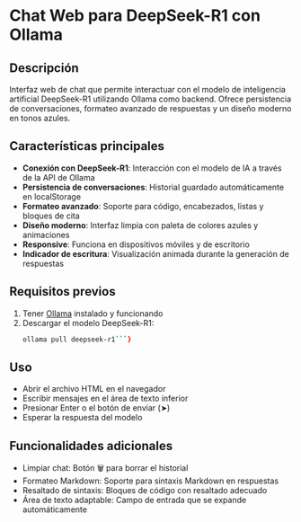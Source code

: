 # Chat Web para DeepSeek-R1 con Ollama

## Descripción

Interfaz web de chat que permite interactuar con el modelo de inteligencia artificial DeepSeek-R1 utilizando Ollama como backend. Ofrece persistencia de conversaciones, formateo avanzado de respuestas y un diseño moderno en tonos azules.

## Características principales

- **Conexión con DeepSeek-R1**: Interacción con el modelo de IA a través de la API de Ollama
- **Persistencia de conversaciones**: Historial guardado automáticamente en localStorage
- **Formateo avanzado**: Soporte para código, encabezados, listas y bloques de cita
- **Diseño moderno**: Interfaz limpia con paleta de colores azules y animaciones
- **Responsive**: Funciona en dispositivos móviles y de escritorio
- **Indicador de escritura**: Visualización animada durante la generación de respuestas

## Requisitos previos

1. Tener [Ollama](https://ollama.com/) instalado y funcionando
2. Descargar el modelo DeepSeek-R1:
   ```bash
   ollama pull deepseek-r1```}

## Uso

- Abrir el archivo HTML en el navegador
- Escribir mensajes en el área de texto inferior
- Presionar Enter o el botón de enviar (➤)
- Esperar la respuesta del modelo

## Funcionalidades adicionales

- Limpiar chat: Botón 🗑️ para borrar el historial
- Formateo Markdown: Soporte para sintaxis Markdown en respuestas
- Resaltado de sintaxis: Bloques de código con resaltado adecuado
- Área de texto adaptable: Campo de entrada que se expande automáticamente